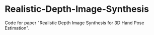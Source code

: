 # Realistic-Depth-Image-Synthesis
Code for paper "Realistic Depth Image Synthesis for 3D Hand Pose Estimation".
